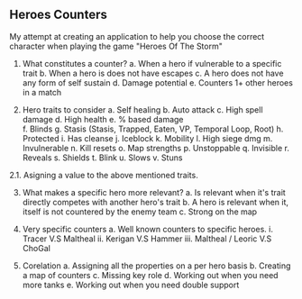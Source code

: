 ## Heroes Counters

My attempt at creating an application to help you choose the correct character when playing the game "Heroes Of The Storm"

1. What constitutes a counter?
	a. When a hero if vulnerable to a specific trait
	b. When a hero is does not have escapes
	c. A hero does not have any form of self sustain
	d. Damage potential
	e. Counters 1+ other heroes in a match

2. Hero traits to consider
 	a. Self healing
 	b. Auto attack
 	c. High spell damage
	d. High health
	e. % based damage	
	f. Blinds
	g. Stasis (Stasis, Trapped, Eaten, VP, Temporal Loop, Root)
	h. Protected
	i. Has cleanse
	j. Iceblock
	k. Mobility
	l. High siege dmg
	m. Invulnerable
	n. Kill resets
	o. Map strengths
	p. Unstoppable
	q. Invisible
	r. Reveals
	s. Shields
	t. Blink
	u. Slows
	v. Stuns

2.1. Asigning a value to the above mentioned traits.

3. What makes a specific hero more relevant?
	a. Is relevant when it's trait directly competes with another hero's trait
	b. A hero is relevant when it, itself is not countered by the enemy team
	c. Strong on the map
 	
4. Very specific counters
	a. Well known counters to specific heroes.
		i. Tracer V.S Maltheal
		ii. Kerigan V.S Hammer
		iii. Maltheal / Leoric V.S ChoGal

5. Corelation
	a. Assigning all the properties on a per hero basis
	b. Creating a map of counters
	c. Missing key role
	d. Working out when you need more tanks
	e. Working out when you need double support
